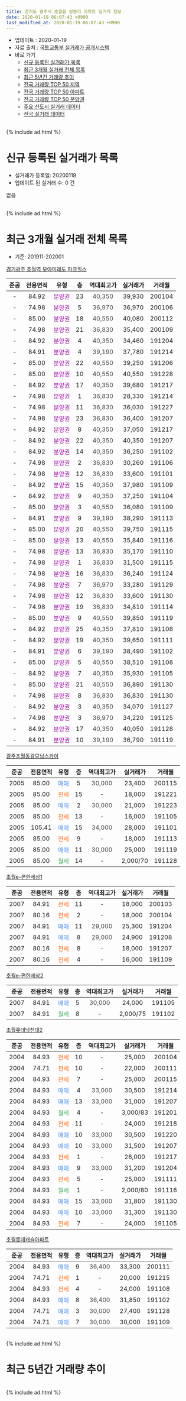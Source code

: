 ```yaml
---
title: 경기도 광주시 초월읍 쌍동리 아파트 실거래 정보
date: 2020-01-19 06:07:43 +0900
last_modified_at: 2020-01-19 06:07:43 +0900
---
```


* 업데이트 : 2020-01-19
* 자료 출처 : [국토교통부 실거래가 공개시스템](http://rt.molit.go.kr)
* 바로 가기
    * [신규 등록된 실거래가 목록](#신규-등록된-실거래가-목록)
    * [최근 3개월 실거래 전체 목록](#최근-3개월-실거래-전체-목록)
    * [최근 5년간 거래량 추이](#최근-5년간-거래량-추이)
    * [전국 거래량 TOP 50 지역](https://apt-info.github.io/apt-trade-info/최근-3개월-전국에서-가장-거래가-많이-발생한-지역)
    * [전국 거래량 TOP 50 아파트](https://apt-info.github.io/apt-trade-info/최근-3개월-전국에서-가장-거래가-많이-발생한-아파트)
    * [전국 거래량 TOP 50 분양권](https://apt-info.github.io/apt-trade-info/최근-3개월-전국에서-가장-거래가-많이-발생한-분양권)
    * [주요 신도시 실거래 데이터](https://apt-info.github.io/apt-trade-info/주요-신도시)
    * [전국 실거래 데이터](https://apt-info.github.io/apt-trade-info/전국)
<br>
{% include ad.html %}
<br>

# 신규 등록된 실거래가 목록
* 실거래가 등록일: 20200119
* 업데이트 된 실거래 수: 0 건

없음

<br>
{% include ad.html %}
<br>

# 최근 3개월 실거래 전체 목록
* 기준: 201911-202001


[경기광주 초월역 모아미래도 파크힐스](https://search.naver.com/search.naver?query=%EA%B2%BD%EA%B8%B0%EB%8F%84+%EA%B4%91%EC%A3%BC%EC%8B%9C+%EC%B4%88%EC%9B%94%EC%9D%8D+%EC%8C%8D%EB%8F%99%EB%A6%AC+%EA%B2%BD%EA%B8%B0%EA%B4%91%EC%A3%BC+%EC%B4%88%EC%9B%94%EC%97%AD+%EB%AA%A8%EC%95%84%EB%AF%B8%EB%9E%98%EB%8F%84+%ED%8C%8C%ED%81%AC%ED%9E%90%EC%8A%A4)

|준공|전용면적|유형|층|역대최고가|실거래가|거래월|
|:---:|:---:|:---:|:---:|:---:|:---:|:---:|
|-|84.92|<span style="color:#9C11A5">분양권</span>|23|<span style="color:#444444">40,350</span>|39,930|200104|
|-|74.98|<span style="color:#9C11A5">분양권</span>|5|<span style="color:#444444">36,970</span>|36,970|200106|
|-|85.00|<span style="color:#9C11A5">분양권</span>|18|<span style="color:#444444">40,550</span>|40,080|200112|
|-|74.98|<span style="color:#9C11A5">분양권</span>|21|<span style="color:#444444">36,830</span>|35,400|200109|
|-|84.92|<span style="color:#9C11A5">분양권</span>|4|<span style="color:#444444">40,350</span>|34,460|191204|
|-|84.91|<span style="color:#9C11A5">분양권</span>|4|<span style="color:#444444">39,190</span>|37,780|191214|
|-|85.00|<span style="color:#9C11A5">분양권</span>|22|<span style="color:#444444">40,550</span>|39,250|191206|
|-|85.00|<span style="color:#9C11A5">분양권</span>|10|<span style="color:#444444">40,550</span>|40,550|191228|
|-|84.92|<span style="color:#9C11A5">분양권</span>|17|<span style="color:#444444">40,350</span>|39,680|191217|
|-|74.98|<span style="color:#9C11A5">분양권</span>|1|<span style="color:#444444">36,830</span>|28,330|191214|
|-|74.98|<span style="color:#9C11A5">분양권</span>|11|<span style="color:#444444">36,830</span>|36,030|191227|
|-|74.98|<span style="color:#9C11A5">분양권</span>|23|<span style="color:#444444">36,830</span>|36,400|191207|
|-|84.92|<span style="color:#9C11A5">분양권</span>|8|<span style="color:#444444">40,350</span>|37,050|191217|
|-|84.92|<span style="color:#9C11A5">분양권</span>|22|<span style="color:#444444">40,350</span>|40,350|191207|
|-|84.92|<span style="color:#9C11A5">분양권</span>|14|<span style="color:#444444">40,350</span>|36,250|191102|
|-|74.98|<span style="color:#9C11A5">분양권</span>|2|<span style="color:#444444">36,830</span>|30,260|191106|
|-|74.98|<span style="color:#9C11A5">분양권</span>|12|<span style="color:#444444">36,830</span>|33,600|191101|
|-|84.92|<span style="color:#9C11A5">분양권</span>|15|<span style="color:#444444">40,350</span>|37,980|191109|
|-|84.92|<span style="color:#9C11A5">분양권</span>|9|<span style="color:#444444">40,350</span>|37,250|191104|
|-|85.00|<span style="color:#9C11A5">분양권</span>|3|<span style="color:#444444">40,550</span>|36,080|191109|
|-|84.91|<span style="color:#9C11A5">분양권</span>|9|<span style="color:#444444">39,190</span>|38,290|191113|
|-|85.00|<span style="color:#9C11A5">분양권</span>|20|<span style="color:#444444">40,550</span>|39,750|191115|
|-|85.00|<span style="color:#9C11A5">분양권</span>|13|<span style="color:#444444">40,550</span>|35,840|191116|
|-|74.98|<span style="color:#9C11A5">분양권</span>|13|<span style="color:#444444">36,830</span>|35,170|191110|
|-|74.98|<span style="color:#9C11A5">분양권</span>|1|<span style="color:#444444">36,830</span>|31,500|191115|
|-|74.98|<span style="color:#9C11A5">분양권</span>|16|<span style="color:#444444">36,830</span>|36,240|191124|
|-|74.98|<span style="color:#9C11A5">분양권</span>|7|<span style="color:#444444">36,970</span>|33,280|191129|
|-|74.98|<span style="color:#9C11A5">분양권</span>|12|<span style="color:#444444">36,830</span>|33,600|191130|
|-|74.98|<span style="color:#9C11A5">분양권</span>|19|<span style="color:#444444">36,830</span>|34,810|191114|
|-|85.00|<span style="color:#9C11A5">분양권</span>|9|<span style="color:#444444">40,550</span>|39,850|191119|
|-|84.92|<span style="color:#9C11A5">분양권</span>|25|<span style="color:#444444">40,350</span>|37,810|191108|
|-|84.92|<span style="color:#9C11A5">분양권</span>|19|<span style="color:#444444">40,350</span>|39,650|191111|
|-|84.91|<span style="color:#9C11A5">분양권</span>|6|<span style="color:#444444">39,190</span>|38,490|191102|
|-|85.00|<span style="color:#9C11A5">분양권</span>|5|<span style="color:#444444">40,550</span>|38,510|191108|
|-|84.92|<span style="color:#9C11A5">분양권</span>|7|<span style="color:#444444">40,350</span>|35,930|191105|
|-|85.00|<span style="color:#9C11A5">분양권</span>|21|<span style="color:#444444">40,550</span>|36,890|191130|
|-|74.98|<span style="color:#9C11A5">분양권</span>|8|<span style="color:#444444">36,830</span>|36,830|191130|
|-|84.92|<span style="color:#9C11A5">분양권</span>|3|<span style="color:#444444">40,350</span>|34,070|191127|
|-|74.98|<span style="color:#9C11A5">분양권</span>|3|<span style="color:#444444">36,970</span>|34,220|191125|
|-|84.92|<span style="color:#9C11A5">분양권</span>|17|<span style="color:#444444">40,350</span>|40,050|191128|
|-|84.91|<span style="color:#9C11A5">분양권</span>|10|<span style="color:#444444">39,190</span>|36,790|191119|


<script async src="//pagead2.googlesyndication.com/pagead/js/adsbygoogle.js"></script>
<!-- 기본 -->
<ins class="adsbygoogle"
     style="display:block"
     data-ad-client="ca-pub-1142216861245946"
     data-ad-slot="4805727019"
     data-ad-format="auto"
     data-full-width-responsive="true"></ins>
<script>
(adsbygoogle = window.adsbygoogle || []).push({});
</script>


[광주초월동광모닝스카이](https://search.naver.com/search.naver?query=%EA%B2%BD%EA%B8%B0%EB%8F%84+%EA%B4%91%EC%A3%BC%EC%8B%9C+%EC%B4%88%EC%9B%94%EC%9D%8D+%EC%8C%8D%EB%8F%99%EB%A6%AC+%EA%B4%91%EC%A3%BC%EC%B4%88%EC%9B%94%EB%8F%99%EA%B4%91%EB%AA%A8%EB%8B%9D%EC%8A%A4%EC%B9%B4%EC%9D%B4)

|준공|전용면적|유형|층|역대최고가|실거래가|거래월|
|:---:|:---:|:---:|:---:|:---:|:---:|:---:|
|2005|85.00|<span style="color:#4285f3">매매</span>|5|<span style="color:#444444">30,000</span>|23,400|200115|
|2005|85.00|<span style="color:#ff5a00">전세</span>|15|<span style="color:#444444">-</span>|18,000|191221|
|2005|85.00|<span style="color:#4285f3">매매</span>|2|<span style="color:#444444">30,000</span>|21,000|191223|
|2005|85.00|<span style="color:#ff5a00">전세</span>|13|<span style="color:#444444">-</span>|16,000|191105|
|2005|105.41|<span style="color:#4285f3">매매</span>|15|<span style="color:#444444">34,000</span>|28,000|191101|
|2005|85.00|<span style="color:#ff5a00">전세</span>|9|<span style="color:#444444">-</span>|18,000|191113|
|2005|85.00|<span style="color:#4285f3">매매</span>|11|<span style="color:#444444">30,000</span>|25,000|191119|
|2005|85.00|<span style="color:#34a853">월세</span>|14|<span style="color:#444444">-</span>|2,000/70|191128|

[초월e-편한세상1](https://search.naver.com/search.naver?query=%EA%B2%BD%EA%B8%B0%EB%8F%84+%EA%B4%91%EC%A3%BC%EC%8B%9C+%EC%B4%88%EC%9B%94%EC%9D%8D+%EC%8C%8D%EB%8F%99%EB%A6%AC+%EC%B4%88%EC%9B%94e-%ED%8E%B8%ED%95%9C%EC%84%B8%EC%83%811)

|준공|전용면적|유형|층|역대최고가|실거래가|거래월|
|:---:|:---:|:---:|:---:|:---:|:---:|:---:|
|2007|84.91|<span style="color:#ff5a00">전세</span>|11|<span style="color:#444444">-</span>|18,000|200103|
|2007|80.16|<span style="color:#ff5a00">전세</span>|2|<span style="color:#444444">-</span>|18,000|200104|
|2007|84.91|<span style="color:#4285f3">매매</span>|11|<span style="color:#444444">29,000</span>|25,300|191204|
|2007|84.91|<span style="color:#4285f3">매매</span>|8|<span style="color:#444444">29,000</span>|24,900|191208|
|2007|80.16|<span style="color:#ff5a00">전세</span>|8|<span style="color:#444444">-</span>|18,000|191207|
|2007|80.16|<span style="color:#ff5a00">전세</span>|4|<span style="color:#444444">-</span>|16,000|191109|

[초월e-편한세상2](https://search.naver.com/search.naver?query=%EA%B2%BD%EA%B8%B0%EB%8F%84+%EA%B4%91%EC%A3%BC%EC%8B%9C+%EC%B4%88%EC%9B%94%EC%9D%8D+%EC%8C%8D%EB%8F%99%EB%A6%AC+%EC%B4%88%EC%9B%94e-%ED%8E%B8%ED%95%9C%EC%84%B8%EC%83%812)

|준공|전용면적|유형|층|역대최고가|실거래가|거래월|
|:---:|:---:|:---:|:---:|:---:|:---:|:---:|
|2007|84.91|<span style="color:#4285f3">매매</span>|5|<span style="color:#444444">30,000</span>|24,000|191105|
|2007|84.91|<span style="color:#34a853">월세</span>|8|<span style="color:#444444">-</span>|2,000/75|191102|

[초월롯데낙천대2](https://search.naver.com/search.naver?query=%EA%B2%BD%EA%B8%B0%EB%8F%84+%EA%B4%91%EC%A3%BC%EC%8B%9C+%EC%B4%88%EC%9B%94%EC%9D%8D+%EC%8C%8D%EB%8F%99%EB%A6%AC+%EC%B4%88%EC%9B%94%EB%A1%AF%EB%8D%B0%EB%82%99%EC%B2%9C%EB%8C%802)

|준공|전용면적|유형|층|역대최고가|실거래가|거래월|
|:---:|:---:|:---:|:---:|:---:|:---:|:---:|
|2004|84.93|<span style="color:#ff5a00">전세</span>|10|<span style="color:#444444">-</span>|25,000|200104|
|2004|74.71|<span style="color:#ff5a00">전세</span>|10|<span style="color:#444444">-</span>|22,000|200111|
|2004|84.93|<span style="color:#ff5a00">전세</span>|7|<span style="color:#444444">-</span>|25,000|200115|
|2004|84.93|<span style="color:#4285f3">매매</span>|4|<span style="color:#444444">33,000</span>|30,500|191214|
|2004|84.93|<span style="color:#4285f3">매매</span>|13|<span style="color:#444444">33,000</span>|31,000|191207|
|2004|84.93|<span style="color:#34a853">월세</span>|4|<span style="color:#444444">-</span>|3,000/83|191201|
|2004|84.93|<span style="color:#ff5a00">전세</span>|11|<span style="color:#444444">-</span>|24,000|191218|
|2004|84.93|<span style="color:#4285f3">매매</span>|10|<span style="color:#444444">33,000</span>|30,500|191220|
|2004|84.93|<span style="color:#4285f3">매매</span>|10|<span style="color:#444444">33,000</span>|31,500|191207|
|2004|84.93|<span style="color:#ff5a00">전세</span>|1|<span style="color:#444444">-</span>|26,000|191217|
|2004|84.93|<span style="color:#4285f3">매매</span>|9|<span style="color:#444444">33,000</span>|31,200|191204|
|2004|84.93|<span style="color:#ff5a00">전세</span>|5|<span style="color:#444444">-</span>|25,000|191111|
|2004|84.93|<span style="color:#34a853">월세</span>|1|<span style="color:#444444">-</span>|2,000/80|191116|
|2004|84.93|<span style="color:#4285f3">매매</span>|15|<span style="color:#444444">33,000</span>|31,800|191130|
|2004|84.93|<span style="color:#4285f3">매매</span>|10|<span style="color:#444444">33,000</span>|31,300|191130|
|2004|84.93|<span style="color:#ff5a00">전세</span>|7|<span style="color:#444444">-</span>|24,000|191105|

[초월롯데캐슬아파트](https://search.naver.com/search.naver?query=%EA%B2%BD%EA%B8%B0%EB%8F%84+%EA%B4%91%EC%A3%BC%EC%8B%9C+%EC%B4%88%EC%9B%94%EC%9D%8D+%EC%8C%8D%EB%8F%99%EB%A6%AC+%EC%B4%88%EC%9B%94%EB%A1%AF%EB%8D%B0%EC%BA%90%EC%8A%AC%EC%95%84%ED%8C%8C%ED%8A%B8)

|준공|전용면적|유형|층|역대최고가|실거래가|거래월|
|:---:|:---:|:---:|:---:|:---:|:---:|:---:|
|2004|84.93|<span style="color:#4285f3">매매</span>|9|<span style="color:#444444">36,400</span>|33,300|200111|
|2004|74.71|<span style="color:#ff5a00">전세</span>|1|<span style="color:#444444">-</span>|20,000|191215|
|2004|84.93|<span style="color:#ff5a00">전세</span>|4|<span style="color:#444444">-</span>|24,000|191108|
|2004|84.93|<span style="color:#4285f3">매매</span>|8|<span style="color:#444444">36,400</span>|31,850|191102|
|2004|74.71|<span style="color:#4285f3">매매</span>|3|<span style="color:#444444">30,000</span>|27,400|191128|
|2004|74.71|<span style="color:#4285f3">매매</span>|7|<span style="color:#444444">30,000</span>|30,000|191109|


<br>
{% include ad.html %}
<br>

# 최근 5년간 거래량 추이


<div style="width:100%;">
    <canvas id="deal_progress" height="200"></canvas>
</div>

<script>
new Chart(document.getElementById("deal_progress"), {
    type: 'line',
    data: {
        labels: ['201501','201502','201503','201504','201505','201506','201507','201508','201509','201510','201511','201512','201601','201602','201603','201604','201605','201606','201607','201608','201609','201610','201611','201612','201701','201702','201703','201704','201705','201706','201707','201708','201709','201710','201711','201712','201801','201802','201803','201804','201805','201806','201807','201808','201809','201810','201811','201812','201901','201902','201903','201904','201905','201906','201907','201908','201909','201910','201911','201912','202001'],
        datasets: [{
            label: '매매',
            pointRadius: 1,
            data: [12, 14, 14, 17, 18, 18, 8, 8, 8, 7, 10, 4, 1, 3, 9, 8, 8, 5, 11, 12, 11, 15, 11, 8, 3, 5, 11, 7, 9, 15, 25, 7, 9, 6, 6, 6, 7, 4, 27, 9, 22, 3, 9, 13, 12, 16, 10, 9, 11, 4, 12, 15, 9, 9, 10, 71, 30, 49, 35, 18, 6],
            borderColor: "rgba(255, 201, 14, 1)",
            backgroundColor: "rgba(255, 201, 14, 0.5)",
            fill: false,
            lineTension: 0
        },{
            label: '전월세',
            pointRadius: 1,
            data: [13, 14, 21, 21, 13, 16, 15, 11, 9, 9, 11, 10, 17, 11, 15, 15, 11, 13, 15, 15, 11, 27, 12, 17, 11, 20, 12, 14, 9, 13, 11, 10, 16, 5, 14, 16, 13, 13, 14, 10, 11, 15, 9, 14, 11, 8, 11, 5, 9, 12, 12, 15, 12, 9, 8, 15, 6, 11, 9, 6, 5],
            borderColor: "rgba(0, 141, 185, 1)",
            backgroundColor: "rgba(0, 141, 185, 0.5)",
            fill: false,
            lineTension: 0
        }
        ]
    },
    options: {
        responsive: true,
        title: {
            display: false
        },
        tooltips: {
            mode: 'index',
            intersect: false
        },
        hover: {
            mode: 'nearest',
            intersect: true
        },
        scales: {
            xAxes: [{
                display: true,
                scaleLabel: {
                    display: true,
                    labelString: '년/월'
                }
            }],
            yAxes: [{
                display: true,
                ticks: {
                    suggestedMin: 0,
                },
                scaleLabel: {
                    display: true,
                    labelString: '실거래 수'
                }
            }]
        }
    }
});

</script>


<br>
{% include ad.html %}
<br>

